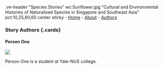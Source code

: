 .ve-header "Species Stories" wc:Sunflower.jpg "Cultural and Environmental Histories of Naturalised Species in Singapore and Southeast Asia" pct:10,25,80,60 center sticky
    - [Home](/)
    - [About](/about)
    - [Authors](/authors)
       
### Story Authors {.cards}

####  Person One

![](https://upload.wikimedia.org/wikipedia/commons/1/1a/Berthe_Hoola_van_Nooten48.jpg)

Person One is a student at Yale-NUS college.
